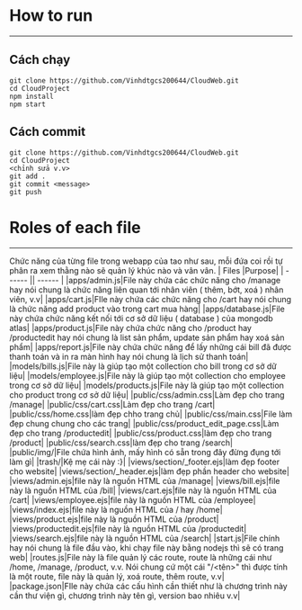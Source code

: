 # How to run
---

## Cách chạy
```
git clone https://github.com/Vinhdtgcs200644/CloudWeb.git
cd CloudProject
npm install
npm start
```

## Cách commit
```
git clone https://github.com/Vinhdtgcs200644/CloudWeb.git
cd CloudProject
<chỉnh sửa v.v>
git add .
git commit <message>
git push
```
# Roles of each file
---

Chức năng của từng file trong webapp của tao như sau, mỗi đứa coi rồi tự phân ra xem thằng nào sẽ quản lý khúc nào và vân vân.
| Files |Purpose|
| ------ || ------ |
|apps/admin.js|File này chứa các chức năng cho /manage hay nói chung là chức năng liên quan tới nhân viên ( thêm, bớt, xoá ) nhân viên, v.v|
|apps/cart.js|FIle này chứa các chức năng cho /cart hay nói chung là chức năng add product vào trong cart mua hàng|
|apps/database.js|File này chứa chức năng kết nối tới cơ sở dữ liệu ( database ) của mongodb atlas|
|apps/product.js|File này chứa chức năng cho /product hay /productedit hay nói chung là list sản phẩm, update sản phẩm hay xoá sản phẩm|
|apps/report.js|File này chứa chức năng để lấy những cái bill đã được thanh toán và in ra màn hình hay nói chung là lịch sử thanh toán|
|models/bills.js|File này là giúp tạo một collection cho bill trong cơ sở dữ liệu|
|models/employee.js|File này là giúp tạo một collection cho employee trong cơ sở dữ liệu|
|models/products.js|File này là giúp tạo một collection cho product trong cơ sở dữ liệu|
|public/css/admin.css|Làm đẹp cho trang /manage|
|public/css/cart.css|Làm đẹp cho trang /cart|
|public/css/home.css|làm đẹp chho trang chủ|
|public/css/main.css|File làm đẹp chung chung cho các trang|
|public/css/product_edit_page.css|Làm đẹp cho trang /productedit|
|public/css/product.css|làm đẹp cho trang /product|
|public/css/search.css|làm đẹp cho trang /search|
|public/img/|File chứa hình ảnh, mấy hình có sẵn trong đây đừng đụng tới làm gì|
|trash/|Kệ mẹ cái này :}|
|views/section/_footer.ejs|làm đẹp footer cho website|
|views/section/_header.ejs|làm đẹp phần header cho website|
|views/admin.ejs|file này là nguồn HTML của /manage|
|views/bill.ejs|file này là nguồn HTML của /bill|
|views/cart.ejs|file này là nguồn HTML của /cart|
|views/employee.ejs|file này là nguồn HTML của /employee|
|views/index.ejs|file này là nguồn HTML của / hay /home|
|views/product.ejs|file này là nguồn HTML của /product|
|views/productedit.ejs|file này là nguồn HTML của /productedit|
|views/search.ejs|file này là nguồn HTML của /search|
|start.js|File chính hay nói chung là file đầu vào, khi chạy file này bằng nodejs thì sẽ có trang web|
|routes.js|File này là file quản lý các route, route là những cái như /home, /manage, /product, v.v. Nói chung cứ một cái "/<tên>" thì được tính là một route, file này là quản lý, xoá route, thêm route, v.v|
|package.json|FIle này chứa các cấu hình cần thiết như là chương trình này cần thư viện gì, chương trình này tên gì, version bao nhiêu v.v|
